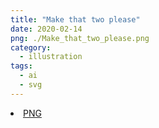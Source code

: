 ```yaml
---
title: "Make that two please"
date: 2020-02-14
png: ./Make_that_two_please.png
category:
  - illustration
tags:
  - ai
  - svg
---
```

<li><a href="./Make_that_two_please.png" download className="btn-png">PNG</a></li>